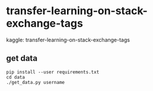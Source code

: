 # transfer-learning-on-stack-exchange-tags
kaggle: transfer-learning-on-stack-exchange-tags


## get data

```
pip install --user requirements.txt
cd data
./get_data.py username
```
